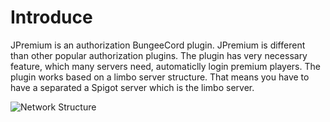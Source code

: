 # Introduce
JPremium is an authorization BungeeCord plugin. JPremium is different than other popular authorization plugins. The plugin has very necessary feature, which many servers need, automaticlly login premium players. The plugin works based on a limbo server structure. That means you have to have a separated a Spigot server which is the limbo server.

![Network Structure](https://raw.githubusercontent.com/Jakubson/JPremiumCleared/master/images/NetworkStructure.png)
